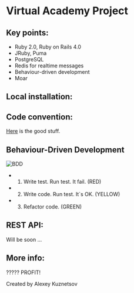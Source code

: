 Virtual Academy Project
======

## Key points:
* Ruby 2.0, Ruby on Rails 4.0
* JRuby, Puma
* PostgreSQL
* Redis for realtime messages
* Behaviour-driven development
* Moar

## Local installation:

## Code convention:
[Here](https://github.com/bbatsov/ruby-style-guide) is the good stuff.

## Behaviour-Driven Development
![BDD](http://www.agilebuddha.com/wp-content/uploads/2013/08/Behavior-Driven-DevelopmentBDD-2.png)
* 1. Write test. Run test. It fail. (RED)
* 2. Write code. Run test. It`s OK. (YELLOW)
* 3. Refactor code. (GREEN)

## REST API:
Will be soon ...

## More info:
?????
PROFIT!

Created by Alexey Kuznetsov
